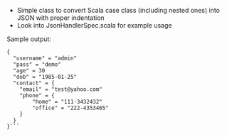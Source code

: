 - Simple class to convert Scala case class (including nested ones) into JSON with proper indentation
- Look into JsonHandlerSpec.scala for example usage


Sample output: 
```
{
  "username" = "admin"
  "pass" = "demo"
  "age" = 30
  "dob" = "1985-01-25"
  "contact" = {
    "email" = "test@yahoo.com"
    "phone" = {
        "home" = "111-3432432"
        "office" = "222-4353465"
    }
  }
}```